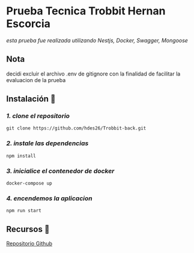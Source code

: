 # Prueba Tecnica Trobbit Hernan Escorcia

_esta prueba fue realizada utilizando Nestjs, Docker, Swagger, Mongoose_

## Nota
decidi excluir el archivo .env de gitignore con la finalidad de facilitar la evaluacion de la prueba

## Instalación 🔧

### _1. clone el repositorio_

```
git clone https://github.com/hdes26/Trobbit-back.git
```

### _2. instale las dependencias_

```
npm install
```
### _3. inicialice el contenedor de docker_

```
docker-compose up

```
### _4. encendemos la aplicacion_

```
npm run start

```

## Recursos 🔗
[Repositorio Github](https://github.com/hdes26/Trobbit-back) 